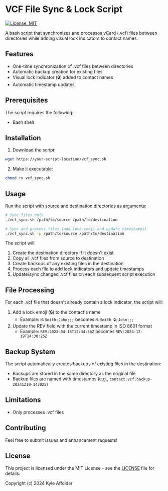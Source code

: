 # VCF File Sync & Lock Script

[![License: MIT](https://img.shields.io/badge/License-MIT-yellow.svg)](https://opensource.org/licenses/MIT)

A bash script that synchronizes and processes vCard (.vcf) files between directories while adding visual lock indicators to contact names.

## Features

- One-time synchronization of .vcf files between directories
- Automatic backup creation for existing files
- Visual lock indicator (🔒) added to contact names
- Automatic timestamp updates

## Prerequisites

The script requires the following:

- Bash shell

## Installation

1. Download the script:
```bash
wget https://your-script-location/vcf_sync.sh
```

2. Make it executable:
```bash
chmod +x vcf_sync.sh
```

## Usage

Run the script with source and destination directories as arguments:

```bash
# Sync files only
./vcf_sync.sh /path/to/source /path/to/destination

# Sync and process files (add lock emoji and update timestamps)
./vcf_sync.sh -p /path/to/source /path/to/destination
```

The script will:
1. Create the destination directory if it doesn't exist
2. Copy all .vcf files from source to destination
3. Create backups of any existing files in the destination
4. Process each file to add lock indicators and update timestamps
5. Update/sync changed .vcf files on each subsequent script execution

## File Processing

For each .vcf file that doesn't already contain a lock indicator, the script will:

1. Add a lock emoji (🔒) to the contact's name
   - Example: `N:Smith;John;;;` becomes `N:Smith 🔒;John;;;`
2. Update the REV field with the current timestamp in ISO 8601 format
   - Example: `REV:2023-04-15T12:34:56Z` becomes `REV:2024-12-19T14:30:25Z`

## Backup System

The script automatically creates backups of existing files in the destination:
- Backups are stored in the same directory as the original file
- Backup files are named with timestamps (e.g., `contact.vcf.backup-20241219-143025`)

## Limitations

- Only processes .vcf files

## Contributing

Feel free to submit issues and enhancement requests!

## License

This project is licensed under the MIT License - see the [LICENSE](LICENSE) file for details.

Copyright (c) 2024 Kyle Affolder